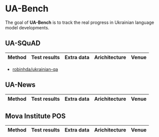 # UA-Bench

The goal of __UA-Bench__ is to track the real progress in Ukrainian language model developments.

## UA-SQuAD

| Method | Test results | Extra data | Arichitecture | Venue
| ------------- |:--------:|:-------:|:------:|:------:|

- [robinhda/ukrainian-qa](https://github.com/robinhad/ukrainian-qa)

## UA-News

| Method | Test results | Extra data | Arichitecture | Venue
| ------------- |:--------:|:-------:|:------:|:------:|


## Mova Institute POS

| Method | Test results | Extra data | Arichitecture | Venue
| ------------- |:--------:|:-------:|:------:|:------:|
